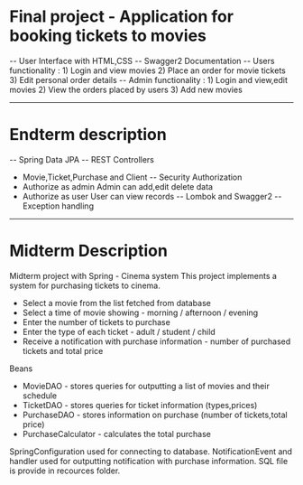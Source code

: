 # Final project - Application for booking tickets to movies
-- User Interface with HTML,CSS
-- Swagger2 Documentation
-- Users functionality : 1) Login and view movies 2) Place an order for movie tickets 3) Edit personal order details 
-- Admin functionality : 1) Login and view,edit movies 2) View the orders placed by users 3) Add new movies

----------------------------------------------------------------------

# Endterm description
-- Spring Data JPA
-- REST Controllers 
- Movie,Ticket,Purchase and Client
-- Security Authorization
- Authorize as admin
Admin can add,edit delete data
- Authorize as user
User can view records
-- Lombok and Swagger2
-- Exception handling

----------------------------------------------------------------------
# Midterm Description 
Midterm project with Spring - Cinema system
 This project implements a system for purchasing tickets to cinema.
 
 - Select a movie from the list fetched from database 
 - Select a time of movie showing - morning / afternoon / evening
 - Enter the number of tickets to purchase
 - Enter the type of each ticket - adult / student / child
 - Receive a notification with purchase information - number of purchased tickets and total price
 
 Beans
 
- MovieDAO - stores queries for outputting a list of movies and their schedule
- TicketDAO - stores queries for ticket information (types,prices)
- PurchaseDAO - stores information on purchase (number of tickets,total price)
- PurchaseCalculator - calculates the total purchase

 SpringConfiguration used for connecting to database.
 NotificationEvent and handler used for outputting notification with purchase information.
 SQL file is provide in recources folder.
 
